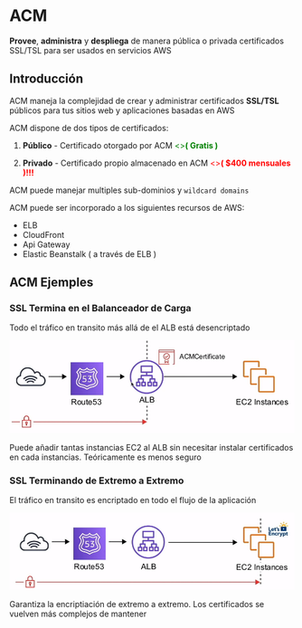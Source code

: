 # ACM

**Provee**, **administra** y **despliega** de manera pública
o privada certificados SSL/TSL para ser usados en servicios AWS

## Introducción

ACM maneja la complejidad de crear y administrar certificados
**SSL/TSL** públicos para tus sitios web y aplicaciones basadas
en AWS

ACM dispone de dos tipos de certificados:

1. **Público** - Certificado otorgado por ACM
<span class="text-green"><>**( Gratis )**</span>

2. **Privado** - Certificado propio almacenado en ACM
<span class="text-red"><>**( $400 mensuales )!!!**</span>

ACM puede manejar multiples sub-dominios y `wildcard domains`

ACM puede ser incorporado a los siguientes recursos de AWS:

- ELB
- CloudFront
- Api Gateway
- Elastic Beanstalk ( a través de ELB )

## ACM Ejemples

### SSL Termina en el Balanceador de Carga

Todo el tráfico en transito más allá de el ALB está desencriptado

<img
  src="../../public/images/acm/terminated_ssl_on_load_balancer.png"
  alt="Terminated SSL on Load Balancer">

Puede añadir tantas instancias EC2 al ALB sin necesitar instalar
certificados en cada instancias. Teóricamente es menos seguro

### SSL Terminando de Extremo a Extremo

El tráfico en transito es encriptado en todo el flujo de la
aplicación

<img
  src="../../public/images/acm/terminated_ssl_e2e.png"
  alt="Terminated SSL e2e">

Garantiza la encriptiación de extremo a extremo. Los certificados
se vuelven más complejos de mantener

<style>
.text-green {
  color: green;
}
.text-red {
  color: red;
}
</style>
